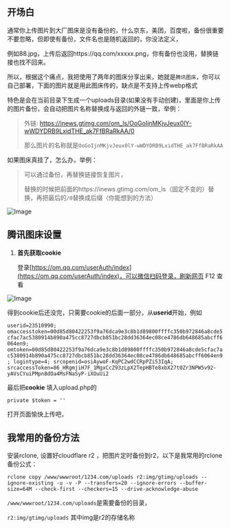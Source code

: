 ## 开场白

通常你上传图片到大厂图床是没有备份的，什么京东，美团，百度啦，备份很重要不要忽略，但即使有备份，文件名也是随机返回的，你没法定义，

例如88.jpg，上传后返回https://qq.com/xxxxx.png，你有备份也没用，替换链接也找不回来。

所以，根据这个痛点，我把使用了两年的图床分享出来，她就是`腾讯图床`，你可以自己部署，下面的图片就是用此图床传的，缺点是不支持上传webp格式

特色是会在当前目录下生成一个uploads目录(如果没有手动创建)，里面是你上传的图片备份，会自动把图片名称替换成与返回的外链一致，举例：

> 外链: https://inews.gtimg.com/om_ls/OoGoIjnMKjvJeux0lY-wWDYDRB9LxidTHE_ak7FfBRaRkAA/0
>
> 那么图片的名称就是`OoGoIjnMKjvJeux0lY-wWDYDRB9LxidTHE_ak7FfBRaRkAA`



如果图床真挂了，怎么办，举例：

> 可以通过备份，再替换链接恢复图片，
>
> 替换的时候把前面的https://inews.gtimg.com/om_ls（固定不变的）替换，再把最后的`/0`替换成后缀（你能想到的方法）

![Image](https://inews.gtimg.com/om_ls/OBAevMiw9jkwhtUmq3b-Jok93wucOaRX0TFo5CiiEiYVMAA/0)



## 腾讯图床设置





1. **首先获取cookie** 

   登录[https://om.qq.com/userAuth/index](https://om.qq.com/userAuth/index)，可以微信扫码登录，刷新网页 F12 查看


![Image](https://inews.gtimg.com/om_ls/OOPlRSNvyB3i378FYznc9jSaGzgK0osWYf0ZpJ4-71OfQAA/0)





得到cookie后还没完，只需要cookie的后面一部分，从**userid**开始，例如



`userid=23510990; omaccesstoken=00d85d80422253f9a76dca9e3c8b1d89800ffffc350b972846a8cde5cfac7ac5380914b890a475cc8727dbcb851bc28dd36364ec08ce4786db648685abcff6064en9; omtoken=00d85d80422253f9a76dca9e3c8b1d89800ffffc350b972846a8cde5cfac7ac5380914b890a475cc8727dbcb851bc28dd36364ec08ce4786db648685abcff6064en9; logintype=4; srcopenid=osiAywoF-KqPC2wdCCRpPZi53IqA; srcaccessToken=86_HRgmjiH7F_1MgxCcZ93zLpX2TepHBTe8xbX27t0Zr3NPW5v92-yAVsCYuiPMpn8dOa4MsFNaSyP-iXOuUi2`



最后把**cookie** 填入upload.php的

```
private $token = ''
```

打开页面愉快上传吧，

## 我常用的备份方法

安装rclone, 设置好cloudflare r2 ，把图片定时备份到r2，以下是我常用的rclone备份公式：



```
rclone copy /www/wwwroot/1234.com/uploads r2:img/gtimg/uploads --ignore-existing -u -v -P --transfers=20 --ignore-errors --buffer-size=64M --check-first --checkers=15 --drive-acknowledge-abuse
```

`/www/wwwroot/1234.com/uploads`是需要备份的目录，

`r2:img/gtimg/uploads` 其中img是r2的存储名称

